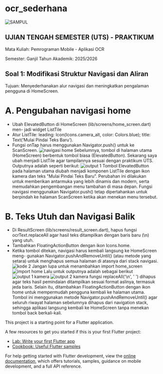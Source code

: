 # ocr_sederhana

![SAMPUL](image.png)

## UJIAN TENGAH SEMESTER (UTS) - PRAKTIKUM
Mata Kuliah: Pemrograman Mobile - Aplikasi OCR

Semester: Ganjil Tahun Akademik: 2025/2026

## Soal 1: Modifikasi Struktur Navigasi dan Aliran
Tujuan: Menyederhanakan alur navigasi dan meningkatkan pengalaman pengguna di
HomeScreen.

# A. Pengubahan navigasi home
- Ubah ElevatedButton di HomeScreen (lib/screens/home_screen.dart) men-
  jadi widget ListTile
- Atur ListTile: leading: Icon(Icons.camera_alt, color: Colors.blue);
  title: Text(’Mulai Pindai Teks Baru’).
- Fungsi onTap harus menggunakan Navigator.push() untuk ke ScanScreen.
![navigasi home](image-1.png)
Sebelumnya, tombol di halaman utama (HomeScreen) berbentuk tombol biasa (ElevatedButton).
Sekarang saya ubah menjadi ListTile agar tampilannya sesuai dengan praktikum UTS. Outputnya adalah seperti berikut:
![output 1](image-2.png)
Tombol ElevatedButton pada halaman utama diubah menjadi komponen ListTile dengan ikon kamera dan teks "Mulai Pindai Teks Baru".
Perubahan ini dilakukan untuk memberikan antarmuka yang lebih dinamis dan modern, serta memudahkan pengembangan menu tambahan di masa depan.
Fungsi navigasi menggunakan Navigator.push() tetap dipertahankan untuk berpindah ke halaman ScanScreen ketika akan menekan menu tersebut.

# B. Teks Utuh dan Navigasi Balik
- Di ResultScreen (lib/screens/result_screen.dart), hapus fungsi ocrText.replaceAll
  agar hasil teks ditampilkan dengan baris baru (\n) yang utuh.
- Tambahkan FloatingActionButton dengan ikon Icons.home.
- Ketika tombol ditekan, navigasi harus kembali langsung ke HomeScreen meng-
  gunakan Navigator.pushAndRemoveUntil() (atau metode yang setara)
  untuk menghapus semua halaman di atasnya dari stack navigasi.
![kode 2](image-3.png)
Jangan lupa untuk menambahkan import home_screen
![import home](image-4.png)
Lalu untuk outputnya adalah sebagai berikut
![output 1 kamera](image-5.png)
![output 2 kamera](image-6.png)
fungsi replaceAll('\n', ' ') dihapus agar teks hasil pemindaian ditampilkan sesuai format aslinya, termasuk jeda baris.
Selain itu, ditambahkan FloatingActionButton dengan ikon home untuk mempermudah pengguna kembali ke halaman utama.
Tombol ini menggunakan metode Navigator.pushAndRemoveUntil() agar seluruh riwayat halaman sebelumnya dihapus dari navigation stack, sehingga aplikasi langsung kembali ke HomeScreen tanpa menekan tombol back berkali-kali.






This project is a starting point for a Flutter application.

A few resources to get you started if this is your first Flutter project:

- [Lab: Write your first Flutter app](https://docs.flutter.dev/get-started/codelab)
- [Cookbook: Useful Flutter samples](https://docs.flutter.dev/cookbook)

For help getting started with Flutter development, view the
[online documentation](https://docs.flutter.dev/), which offers tutorials,
samples, guidance on mobile development, and a full API reference.
